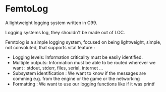 # FemtoLog

A lightweight logging system written in C99.

Logging systems log, they shouldn't be made out of LOC.

Femtolog is a simple logging system, focused on being lightweight, simple, not convoluted, that supports vital feature :

* Logging levels: Information criticality must be easily identified.
* Multiple outputs: Information must be able to be routed wherever we want : stdout, stderr, files, serial, internet ...
* Subsystem identification : We want to know if the messages are comming e.g. from the engine or the game or the networking
* Formatting : We want to use our logging functions like if it was printf


